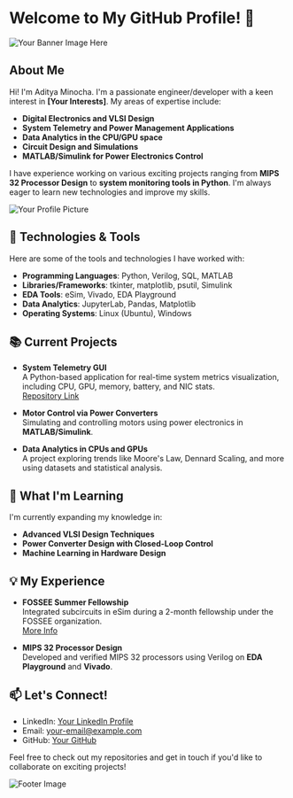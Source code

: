# Welcome to My GitHub Profile! 👋

![Your Banner Image Here]((https://www.google.com/imgres?q=Silicon%20Die%20HD%20Image&imgurl=https%3A%2F%2Fi.pinimg.com%2Foriginals%2F74%2F8e%2Fe1%2F748ee146b6f27d9a32cd670dd17c2ebd.jpg&imgrefurl=https%3A%2F%2Fwww.pinterest.com%2Fpin%2F74379831353483341%2F&docid=PkUo9FczxvSGdM&tbnid=HN28XTghqeIwQM&vet=12ahUKEwj1id_Ato6JAxW73TgGHeRJA-8QM3oECBYQAA..i&w=2560&h=1600&hcb=2&ved=2ahUKEwj1id_Ato6JAxW73TgGHeRJA-8QM3oECBYQAA)) <!-- Replace with a banner image URL -->

## About Me

Hi! I'm Aditya Minocha. I'm a passionate engineer/developer with a keen interest in **[Your Interests]**. My areas of expertise include:

- **Digital Electronics and VLSI Design**
- **System Telemetry and Power Management Applications**
- **Data Analytics in the CPU/GPU space**
- **Circuit Design and Simulations**
- **MATLAB/Simulink for Power Electronics Control**
  
I have experience working on various exciting projects ranging from **MIPS 32 Processor Design** to **system monitoring tools in Python**. I'm always eager to learn new technologies and improve my skills.

<!-- Optionally, you can add a photo of yourself here -->
![Your Profile Picture](your-image-link)

## 🔧 Technologies & Tools

Here are some of the tools and technologies I have worked with:

- **Programming Languages**: Python, Verilog, SQL, MATLAB
- **Libraries/Frameworks**: tkinter, matplotlib, psutil, Simulink
- **EDA Tools**: eSim, Vivado, EDA Playground
- **Data Analytics**: JupyterLab, Pandas, Matplotlib
- **Operating Systems**: Linux (Ubuntu), Windows

<!-- Add logos or icons for technologies you've worked with if you want -->

## 📚 Current Projects

- **System Telemetry GUI**  
  A Python-based application for real-time system metrics visualization, including CPU, GPU, memory, battery, and NIC stats.  
  [Repository Link](your-repository-link)

- **Motor Control via Power Converters**  
  Simulating and controlling motors using power electronics in **MATLAB/Simulink**.  

- **Data Analytics in CPUs and GPUs**  
  A project exploring trends like Moore's Law, Dennard Scaling, and more using datasets and statistical analysis.

## 🌱 What I'm Learning

I'm currently expanding my knowledge in:

- **Advanced VLSI Design Techniques**
- **Power Converter Design with Closed-Loop Control**
- **Machine Learning in Hardware Design**

## 💡 My Experience

- **FOSSEE Summer Fellowship**  
  Integrated subcircuits in eSim during a 2-month fellowship under the FOSSEE organization.  
  [More Info](your-link)

- **MIPS 32 Processor Design**  
  Developed and verified MIPS 32 processors using Verilog on **EDA Playground** and **Vivado**.

<!-- You can add certificates, awards, or links to publications here -->

## 📫 Let's Connect!

- LinkedIn: [Your LinkedIn Profile](your-linkedin-url)
- Email: [your-email@example.com](mailto:your-email@example.com)
- GitHub: [Your GitHub](https://github.com/your-username)

Feel free to check out my repositories and get in touch if you'd like to collaborate on exciting projects!

<!-- Optionally, add a footer image or logo -->
![Footer Image](your-image-link)
